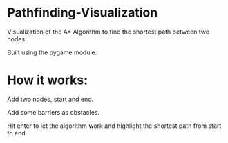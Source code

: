 # Pathfinding-Visualization

Visualization of the A* Algorithm to find the shortest path between two nodes. 

Built using the pygame module.

# How it works:

Add two nodes, start and end.

Add some barriers as obstacles.

Hit enter to let the algorithm work and highlight the shortest path from start to end.
